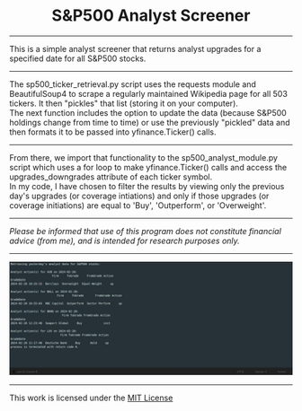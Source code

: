 <h1 align="center"><b>S&P500 Analyst Screener</b></h1>

---

This is a simple analyst screener that returns analyst upgrades for a specified date for all S&P500 stocks.

---

The sp500_ticker_retrieval.py script uses the requests module and BeautifulSoup4 to scrape a regularly maintained Wikipedia page for all 503 tickers. It then "pickles" that list (storing it on your computer).  
The next function includes the option to update the data (because S&P500 holdings change from time to time) or use the previously "pickled" data and then formats it to be passed into yfinance.Ticker() calls.

----

From there, we import that functionality to the sp500_analyst_module.py script which uses a for loop to make yfinance.Ticker() calls and access the upgrades_downgrades attribute of each ticker symbol.  
In my code, I have chosen to filter the results by viewing only the previous day's upgrades (or coverage intiations) and only if those upgrades (or coverage initiations) are equal to 'Buy', 'Outperform', or 'Overweight'.

---

*Please be informed that use of this program does not constitute financial advice (from me), and is intended for research purposes only.*

---

<div style="text-align:center;">
    <img src="https://github.com/csirick2020/Analyst_Screener/blob/main/Analyst_Screener.S%26P500.jpg" alt="JPG of program output...">
</div>

---

This work is licensed under the [MIT License](https://github.com/csirick2020/Analyst_Screener/blob/main/LICENSE)
